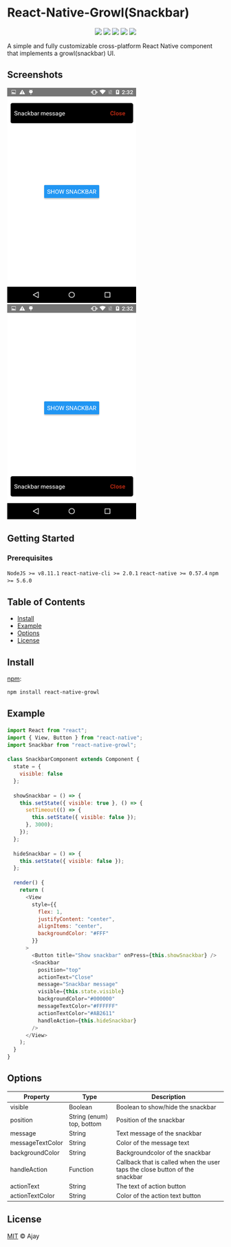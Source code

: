 # React-Native-Growl(Snackbar)

<div style="text-align: center">
  <img src="https://badgen.net/badge/node@LTS/>=8.11.1/green">
  <img src="https://badgen.net/badge/npm/>=5.6.0/blue">
  <img src="https://badgen.net/badge/react-native/>=0.57.4/orange">
  <img src="https://badgen.net/badge/code style/standard/yellow">
  <img src="https://badgen.net/badge/release/v1.0/pink">
</div>

A simple and fully customizable cross-platform React Native component that implements a growl(snackbar) UI.

## Screenshots

<p float="left">
  <img src="src/images/image3.png" width="300" height="500"/>
  <img src="src/images/image2.png" width="300" height="500"/>
</p>

## Getting Started

### Prerequisites

`NodeJS >= v8.11.1`
`react-native-cli >= 2.0.1`
`react-native >= 0.57.4`
`npm >= 5.6.0`

## Table of Contents

- [Install](#install)
- [Example](#example)
- [Options](#options)
- [License](#license)

## Install

[npm][]:

```sh
npm install react-native-growl
```

## Example

```js
import React from "react";
import { View, Button } from "react-native";
import Snackbar from "react-native-growl";

class SnackbarComponent extends Component {
  state = {
    visible: false
  };

  showSnackbar = () => {
    this.setState({ visible: true }, () => {
      setTimeout(() => {
        this.setState({ visible: false });
      }, 3000);
    });
  };

  hideSnackbar = () => {
    this.setState({ visible: false });
  };

  render() {
    return (
      <View
        style={{
          flex: 1,
          justifyContent: "center",
          alignItems: "center",
          backgroundColor: "#FFF"
        }}
      >
        <Button title="Show snackbar" onPress={this.showSnackbar} />
        <Snackbar
          position="top"
          actionText="Close"
          message="Snackbar message"
          visible={this.state.visible}
          backgroundColor="#000000"
          messageTextColor="#FFFFFF"
          actionTextColor="#AB2611"
          handleAction={this.hideSnackbar}
        />
      </View>
    );
  }
}
```

## Options

| Property         | Type                      | Description                                                                 |
| ---------------- | ------------------------- | --------------------------------------------------------------------------- |
| visible          | Boolean                   | Boolean to show/hide the snackbar                                           |
| position         | String (enum) top, bottom | Position of the snackbar                                                    |
| message          | String                    | Text message of the snackbar                                                |
| messageTextColor | String                    | Color of the message text                                                   |
| backgroundColor  | String                    | Backgroundcolor of the snackbar                                             |
| handleAction     | Function                  | Callback that is called when the user taps the close button of the snackbar |
| actionText       | String                    | The text of action button                                                   |
| actionTextColor  | String                    | Color of the action text button                                             |

## License

[MIT](LICENSE) © Ajay

##

[npm]: https://www.npmjs.com/
